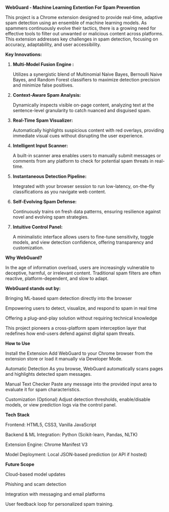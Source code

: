 **WebGuard - Machine Learning Extention For Spam Prevention**

This project is a Chrome extension designed to provide real-time, adaptive spam detection using an ensemble of machine learning models. As spammers continuously evolve their tactics, there is a growing need for effective tools to filter out unwanted or malicious content across platforms. This extension addresses key challenges in spam detection, focusing on accuracy, adaptability, and user accessibility.

**Key Innovations:**

1. **Multi-Model Fusion Engine :**
   
     Utilizes a synergistic blend of Multinomial Naive Bayes, Bernoulli Naive Bayes, and Random Forest classifiers to maximize detection precision and minimize false positives.

2. **Context-Aware Spam Analysis:**

     Dynamically inspects visible on-page content, analyzing text at the sentence-level granularity to catch nuanced and disguised spam.

3. **Real-Time Spam Visualizer:**

     Automatically highlights suspicious content with red overlays, providing immediate visual cues without disrupting the user experience.

4. **Intelligent Input Scanner:**
   
     A built-in scanner area enables users to manually submit messages or comments from any platform to check for potential spam threats in real-time.

5. **Instantaneous Detection Pipeline:**

     Integrated with your browser session to run low-latency, on-the-fly classifications as you navigate web content.

6. **Self-Evolving Spam Defense:**

     Continuously trains on fresh data patterns, ensuring resilience against novel and evolving spam strategies.

7. **Intuitive Control Panel:**

     A minimalistic interface allows users to fine-tune sensitivity, toggle models, and view detection confidence, offering transparency and customization.

 **Why WebGuard?**

In the age of information overload, users are increasingly vulnerable to deceptive, harmful, or irrelevant content. Traditional spam filters are often reactive, platform-dependent, and slow to adapt.

**WebGuard stands out by:**

Bringing ML-based spam detection directly into the browser

Empowering users to detect, visualize, and respond to spam in real time

Offering a plug-and-play solution without requiring technical knowledge

This project pioneers a cross-platform spam interception layer that redefines how end-users defend against digital spam threats.

**How to Use**

Install the Extension
Add WebGuard to your Chrome browser from the extension store or load it manually via Developer Mode.

Automatic Detection
As you browse, WebGuard automatically scans pages and highlights detected spam messages.

Manual Text Checker
Paste any message into the provided input area to evaluate it for spam characteristics.

Customization (Optional)
Adjust detection thresholds, enable/disable models, or view prediction logs via the control panel.

**Tech Stack**

Frontend: HTML5, CSS3, Vanilla JavaScript

Backend & ML Integration: Python (Scikit-learn, Pandas, NLTK)

Extension Engine: Chrome Manifest V3

Model Deployment: Local JSON-based prediction (or API if hosted)

**Future Scope**

Cloud-based model updates

Phishing and scam detection

Integration with messaging and email platforms

User feedback loop for personalized spam training.
